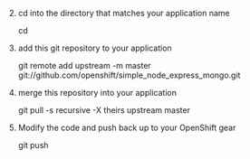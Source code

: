2) cd into the directory that matches your application name
	
	cd <your app name>
	
3) add this git repository to your application
	
	git remote add upstream -m master git://github.com/openshift/simple_node_express_mongo.git

4) merge this repository into your application

	git pull -s recursive -X theirs upstream master
	
5) Modify the code and push back up to your OpenShift gear

	git push
	
